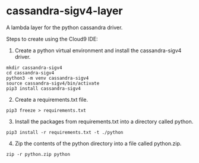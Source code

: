 # cassandra-sigv4-layer

A lambda layer for the python cassandra driver.

Steps to create using the Cloud9 IDE:

1. Create a python virtual environment and install the cassandra-sigv4 driver.

```
mkdir cassandra-sigv4
cd cassandra-sigv4
python3 -m venv cassandra-sigv4
source cassandra-sigv4/bin/activate
pip3 install cassandra-sigv4

```
2. Create a requirements.txt file.

```
pip3 freeze > requirements.txt
```

3. Install the packages from requirements.txt into a directory called python.

```
pip3 install -r requirements.txt -t ./python
```

4. Zip the contents of the python directory into a file called python.zip.

```
zip -r python.zip python
```
